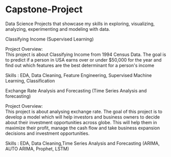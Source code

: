 # Capstone-Project
Data Science Projects that showcase my skills in exploring, visualizing, analyzing, experimenting and modeling with data. 

Classifying Income (Supervised Learning)

Project Overview:  
This project is about Classifying Income from 1994 Census Data. The goal is to predict if a person in USA earns over or under $50,000 for the year and find out which features are the best determinant for a person's income 

Skills : EDA, Data Cleaning, Feature Engineering, Supervised Machine Learning, Classification


Exchange Rate Analysis and Forecasting (Time Series Analysis and forecasting)

Project Overview:  
This project is about analysing exchange rate. The goal of this project is to develop a model which will help investors and business owners to decide about their investment opportunities across globe. This will help them in maximize their profit, manage the cash flow and take business expansion decisions and investment opportunities.

Skills : EDA, Data Cleaning,Time Series Analysis and Forecasting (ARIMA, AUTO ARIMA, Prophet, LSTM)
